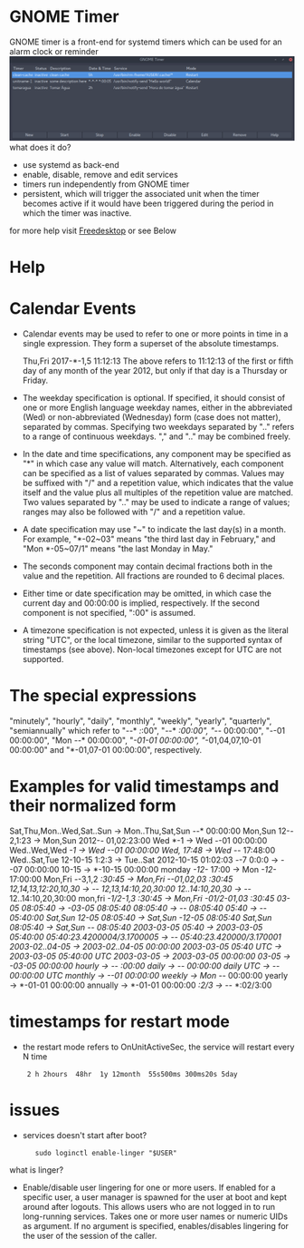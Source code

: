 # GNOME Timer

GNOME timer is a front-end for systemd timers which can be used for an alarm clock or reminder
![N|Solid](https://raw.githubusercontent.com/killown/gnome-timer/master/Images/screenshot.png)
what does it do?
 - use systemd as back-end
 - enable, disable, remove and edit services
 - timers run independently from GNOME timer
 - persistent, which will trigger the associated unit when the timer becomes active if it would have been triggered during the period in which the timer was inactive.

for more help visit [Freedesktop](https://www.freedesktop.org/software/systemd/man/systemd.time.html) or see Below


# Help
# Calendar Events

- Calendar events may be used to refer to one or more points in time in a single expression. They form a superset of the absolute timestamps.

     Thu,Fri 2017-*-1,5 11:12:13
The above refers to 11:12:13 of the first or fifth day of any month of the year 2012, but only if that day is a Thursday or Friday.

- The weekday specification is optional. If specified, it should consist of one or more English language weekday names, either in the abbreviated (Wed) or non-abbreviated (Wednesday) form (case does not matter), separated by commas. Specifying two weekdays separated by ".." refers to a range of continuous weekdays. "," and ".." may be combined freely.

- In the date and time specifications, any component may be specified as "*" in which case any value will match. Alternatively, each component can be specified as a list of values separated by commas. Values may be suffixed with "/" and a repetition value, which indicates that the value itself and the value plus all multiples of the repetition value are matched. Two values separated by ".." may be used to indicate a range of values; ranges may also be followed with "/" and a repetition value.

- A date specification may use "~" to indicate the last day(s) in a month. For example, "*-02~03" means "the third last day in February," and "Mon *-05~07/1" means "the last Monday in May."

- The seconds component may contain decimal fractions both in the value and the repetition. All fractions are rounded to 6 decimal places.

- Either time or date specification may be omitted, in which case the current day and 00:00:00 is implied, respectively. If the second component is not specified, ":00" is assumed.

- A timezone specification is not expected, unless it is given as the literal string "UTC", or the local timezone, similar to the supported syntax of timestamps (see above). Non-local timezones except for UTC are not supported.

# The special expressions
   "minutely", "hourly", "daily", "monthly", "weekly", "yearly", "quarterly", "semiannually"
   which refer to "*-*-* *:*:00", "*-*-* *:00:00", "*-*-* 00:00:00", "*-*-01 00:00:00", "Mon *-*-* 00:00:00", "*-01-01 00:00:00", "*-01,04,07,10-01 00:00:00" and "*-01,07-01 00:00:00", respectively.

# Examples for valid timestamps and their normalized form

   Sat,Thu,Mon..Wed,Sat..Sun → Mon..Thu,Sat,Sun *-*-* 00:00:00
   Mon,Sun 12-*-* 2,1:23 → Mon,Sun 2012-*-* 01,02:23:00
   Wed *-1 → Wed *-*-01 00:00:00
   Wed..Wed,Wed *-1 → Wed *-*-01 00:00:00
   Wed, 17:48 → Wed *-*-* 17:48:00
   Wed..Sat,Tue 12-10-15 1:2:3 → Tue..Sat 2012-10-15 01:02:03
   *-*-7 0:0:0 → *-*-07 00:00:00
   10-15 → *-10-15 00:00:00
   monday *-12-* 17:00 → Mon *-12-* 17:00:00
   Mon,Fri *-*-3,1,2 *:30:45 → Mon,Fri *-*-01,02,03 *:30:45
   12,14,13,12:20,10,30 → *-*-* 12,13,14:10,20,30:00
   12..14:10,20,30 → *-*-* 12..14:10,20,30:00
   mon,fri *-1/2-1,3 *:30:45 → Mon,Fri *-01/2-01,03 *:30:45
   03-05 08:05:40 → *-03-05 08:05:40
   08:05:40 → *-*-* 08:05:40
   05:40 → *-*-* 05:40:00
   Sat,Sun 12-05 08:05:40 → Sat,Sun *-12-05 08:05:40
   Sat,Sun 08:05:40 → Sat,Sun *-*-* 08:05:40
   2003-03-05 05:40 → 2003-03-05 05:40:00
   05:40:23.4200004/3.1700005 → *-*-* 05:40:23.420000/3.170001
   2003-02..04-05 → 2003-02..04-05 00:00:00
   2003-03-05 05:40 UTC → 2003-03-05 05:40:00 UTC
   2003-03-05 → 2003-03-05 00:00:00
   03-05 → *-03-05 00:00:00
   hourly → *-*-* *:00:00
   daily → *-*-* 00:00:00
   daily UTC → *-*-* 00:00:00 UTC
   monthly → *-*-01 00:00:00
   weekly → Mon *-*-* 00:00:00
   yearly → *-01-01 00:00:00
   annually → *-01-01 00:00:00
   *:2/3 → *-*-* *:02/3:00

# timestamps for restart mode
- the restart mode refers to OnUnitActiveSec, the service will restart every N time

       2 h 2hours  48hr  1y 12month  55s500ms 300ms20s 5day

# issues
- services doesn't start after boot?

         sudo loginctl enable-linger "$USER"
what is linger?
- Enable/disable user lingering for one or more users. If enabled for a specific user, a user manager is spawned for the user at boot and kept around after logouts. This allows users who are not logged in to run long-running services. Takes one or more user names or numeric UIDs as argument. If no argument is specified, enables/disables lingering for the user of the session of the caller.
